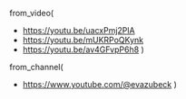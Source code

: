 from_video(
- https://youtu.be/uacxPmj2PlA
- https://youtu.be/mUKRPoQKynk
- https://youtu.be/av4GFvpP6h8
)

from_channel(
- https://www.youtube.com/@evazubeck
)
